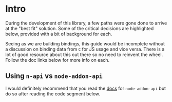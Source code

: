 # Intro

During the development of this library, a few paths were gone done to arrive at the "best fit" solution.  Some of the critical decisions are highlighted below, provided with a bit of background for each.


Seeing as we are building bindings, this guide would be incomplete without a discussion on binding data from `C` for JS usage and vice versa.  There is a lot of good resource about this out there so no need to reinvent the wheel.  Follow the doc links below for more info on each.


## Using `n-api` vs `node-addon-api`



 I would definitely recommend that you read the [docs]() for `node-addon-api` but do so after reading the code segment below.